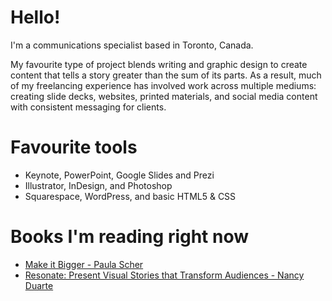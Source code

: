# Hello!

I'm a communications specialist based in Toronto, Canada. 

My favourite type of project blends writing and graphic design to create content that tells a story greater than the sum of its parts. As a result, much of my freelancing experience has involved work across multiple mediums: creating slide decks, websites, printed materials, and social media content with consistent messaging for clients.

# Favourite tools 

* Keynote, PowerPoint, Google Slides and Prezi
* Illustrator, InDesign, and Photoshop 
* Squarespace, WordPress, and basic HTML5 & CSS

# Books I'm reading right now

* [Make it Bigger - Paula Scher](https://www.pentagram.com/news/make-it-bigger)
* [Resonate: Present Visual Stories that Transform Audiences -
Nancy Duarte](https://www.wiley.com/en-us/Resonate%3A+Present+Visual+Stories+that+Transform+Audiences-p-9780470632017)

